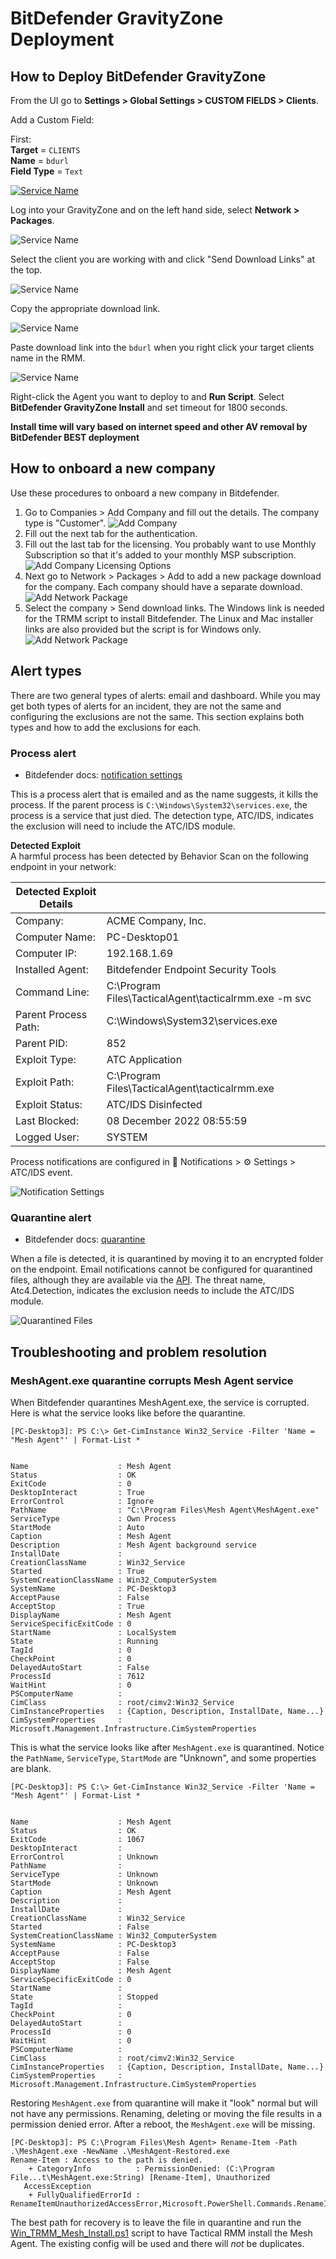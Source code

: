 # BitDefender GravityZone Deployment

## How to Deploy BitDefender GravityZone

From the UI go to **Settings > Global Settings > CUSTOM FIELDS > Clients**.

Add a Custom Field:</br>

First: </br>
**Target** = `CLIENTS`</br>
**Name** = `bdurl`</br>
**Field Type** = `Text`</br>

<!--- ![Service Name](images/3rdparty_bdg_RmmCustField.png) -->

[![Service Name]][Service Name]

[Service Name]: images/3rdparty_bdg_RmmCustField.png

Log into your GravityZone and on the left hand side, select **Network > Packages**.

![Service Name](images/3rdparty_bdg_Packages.png)

Select the client you are working with and click "Send Download Links" at the top. </br>

![Service Name](images/3rdparty_bdg_DownloadLink.png)

Copy the appropriate download link.

![Service Name](images/3rdparty_bdg_LinkCopy.png)

Paste download link into the `bdurl` when you right click your target clients name in the RMM.

![Service Name](images/3rdparty_bdg_CustFieldLink.png)

Right-click the Agent you want to deploy to and **Run Script**. Select **BitDefender GravityZone Install** and set
timeout for 1800 seconds.

**Install time will vary based on internet speed and other AV removal by BitDefender BEST deployment**

## How to onboard a new company

Use these procedures to onboard a new company in Bitdefender.

1. Go to Companies > Add Company and fill out the details. The company type is "Customer".
   ![Add Company](images/3rdparty_bdg_OnboardNewCompany_1.png)
2. Fill out the next tab for the authentication.
3. Fill out the last tab for the licensing. You probably want to use Monthly Subscription so that it's added to your
   monthly MSP subscription.
   ![Add Company Licensing Options](images/3rdparty_bdg_OnboardNewCompany_2.png)
4. Next go to Network > Packages > Add to add a new package download for the company. Each company should have a
   separate download.
   ![Add Network Package](images/3rdparty_bdg_OnboardNewCompany_3.png)
5. Select the company > Send download links. The Windows link is needed for the TRMM script to install Bitdefender. The
   Linux and Mac installer links are also provided but the script is for Windows only.
   ![Add Network Package](images/3rdparty_bdg_OnboardNewCompany_4.png)

## Alert types

There are two general types of alerts: email and dashboard. While you may get both types of alerts for an incident, they
are not the same and configuring the exclusions are not the same. This section explains both types and how to add the
exclusions for each.

### Process alert

- Bitdefender
  docs: [notification settings](https://www.bitdefender.com/business/support/en/77209-94325-configuring-notifications-settings.html)

This is a process alert that is emailed and as the name suggests, it kills the process. If the parent process
is `C:\Windows\System32\services.exe`, the process is a service that just died. The detection type, ATC/IDS, indicates
the exclusion will need to include the ATC/IDS module.

**Detected Exploit** </br>
A harmful process has been detected by Behavior Scan on the following endpoint in your network:

| Detected Exploit Details |                                                       |
|--------------------------|-------------------------------------------------------|
| Company:                 | ACME Company, Inc.                                    |
| Computer Name:           | PC-Desktop01                                          |
| Computer IP:             | 192.168.1.69                                          |
| Installed Agent:         | Bitdefender Endpoint Security Tools                   |
| Command Line:            | C:\Program Files\TacticalAgent\tacticalrmm.exe -m svc |
| Parent Process Path:     | C:\Windows\System32\services.exe                      |
| Parent PID:              | 852                                                   |
| Exploit Type:            | ATC Application                                       |
| Exploit Path:            | C:\Program Files\TacticalAgent\tacticalrmm.exe        |
| Exploit Status:          | ATC/IDS Disinfected                                   |
| Last Blocked:            | 08 December 2022 08:55:59                             |
| Logged User:             | SYSTEM                                                |

Process notifications are configured in :bell: Notifications > :gear: Settings > ATC/IDS event.

![Notification Settings](images/3rdparty_bdg_NotificationSettings.png)

### Quarantine alert

- Bitdefender docs: [quarantine](https://www.bitdefender.com/business/support/en/77209-89887-quarantine.html)

When a file is detected, it is quarantined by moving it to an encrypted folder on the endpoint. Email notifications
cannot be configured for quarantined files, although they are available via
the [API](https://www.bitdefender.com/business/support/en/77209-140256-getquarantineitemslist.html). The threat name,
Atc4.Detection, indicates the exclusion needs to include the ATC/IDS module.

![Quarantined Files](images/3rdparty_bdg_Quarantined.png)

## Troubleshooting and problem resolution

### MeshAgent.exe quarantine corrupts Mesh Agent service
When Bitdefender quarantines MeshAgent.exe, the service is corrupted. Here is what the service looks like before the
quarantine.

```text
[PC-Desktop3]: PS C:\> Get-CimInstance Win32_Service -Filter 'Name = "Mesh Agent"' | Format-List *


Name                    : Mesh Agent
Status                  : OK
ExitCode                : 0
DesktopInteract         : True
ErrorControl            : Ignore
PathName                : "C:\Program Files\Mesh Agent\MeshAgent.exe"
ServiceType             : Own Process
StartMode               : Auto
Caption                 : Mesh Agent
Description             : Mesh Agent background service
InstallDate             :
CreationClassName       : Win32_Service
Started                 : True
SystemCreationClassName : Win32_ComputerSystem
SystemName              : PC-Desktop3
AcceptPause             : False
AcceptStop              : True
DisplayName             : Mesh Agent
ServiceSpecificExitCode : 0
StartName               : LocalSystem
State                   : Running
TagId                   : 0
CheckPoint              : 0
DelayedAutoStart        : False
ProcessId               : 7612
WaitHint                : 0
PSComputerName          :
CimClass                : root/cimv2:Win32_Service
CimInstanceProperties   : {Caption, Description, InstallDate, Name...}
CimSystemProperties     : Microsoft.Management.Infrastructure.CimSystemProperties
```

This is what the service looks like after `MeshAgent.exe` is quarantined. Notice
the `PathName`, `ServiceType`, `StartMode` are "Unknown", and some properties are blank.

```text
[PC-Desktop3]: PS C:\> Get-CimInstance Win32_Service -Filter 'Name = "Mesh Agent"' | Format-List *


Name                    : Mesh Agent
Status                  : OK
ExitCode                : 1067
DesktopInteract         :
ErrorControl            : Unknown
PathName                :
ServiceType             : Unknown
StartMode               : Unknown
Caption                 : Mesh Agent
Description             :
InstallDate             :
CreationClassName       : Win32_Service
Started                 : False
SystemCreationClassName : Win32_ComputerSystem
SystemName              : PC-Desktop3
AcceptPause             : False
AcceptStop              : False
DisplayName             : Mesh Agent
ServiceSpecificExitCode : 0
StartName               :
State                   : Stopped
TagId                   :
CheckPoint              : 0
DelayedAutoStart        :
ProcessId               : 0
WaitHint                : 0
PSComputerName          :
CimClass                : root/cimv2:Win32_Service
CimInstanceProperties   : {Caption, Description, InstallDate, Name...}
CimSystemProperties     : Microsoft.Management.Infrastructure.CimSystemProperties
```

Restoring `MeshAgent.exe` from quarantine will make it "look" normal but will not have any permissions. Renaming,
deleting or moving the file results in a permission denied error. After a reboot, the `MeshAgent.exe` will be missing.

```text
[PC-Desktop3]: PS C:\Program Files\Mesh Agent> Rename-Item -Path .\MeshAgent.exe -NewName .\MeshAgent-Restored.exe
Rename-Item : Access to the path is denied.
    + CategoryInfo          : PermissionDenied: (C:\Program File...t\MeshAgent.exe:String) [Rename-Item], Unauthorized
   AccessException
    + FullyQualifiedErrorId : RenameItemUnauthorizedAccessError,Microsoft.PowerShell.Commands.RenameItemCommand
```

The best path for recovery is to leave the file in quarantine and run the [Win_TRMM_Mesh_Install.ps1][] script to have
Tactical RMM install the Mesh Agent. The existing config will be used and there will _not_ be duplicates.

[Win_TRMM_Mesh_Install.ps1]: https://github.com/amidaware/community-scripts/blob/main/scripts/Win_TRMM_Mesh_Install.ps1
